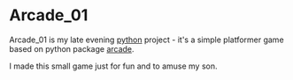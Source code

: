 # Arcade_01

Arcade_01 is my late evening [python](https://www.python.org/) project - it's a simple platformer game based on python package [arcade](https://arcade.academy/index.html).

I made this small game just for fun and to amuse my son.
